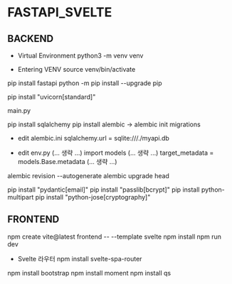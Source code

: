 # FASTAPI_SVELTE

## BACKEND

* Virtual Environment
python3 -m venv venv

* Entering VENV
source venv/bin/activate

pip install fastapi
python -m pip install --upgrade pip

pip install "uvicorn[standard]"

main.py

pip install sqlalchemy
pip install alembic -> alembic init migrations

* edit alembic.ini 
sqlalchemy.url = sqlite:///./myapi.db

* edit env.py
(... 생략 ...)
import models
(... 생략 ...)
target_metadata = models.Base.metadata
(... 생략 ...)

alembic revision --autogenerate
alembic upgrade head

pip install "pydantic[email]"
pip install "passlib[bcrypt]"
pip install python-multipart
pip install "python-jose[cryptography]"



## FRONTEND

npm create vite@latest frontend -- --template svelte
npm install
npm run dev

* Svelte 라우터
npm install svelte-spa-router

npm install bootstrap
npm install moment
npm install qs